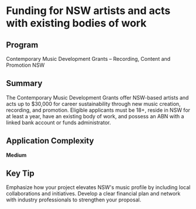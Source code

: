 # Funding for NSW artists and acts with existing bodies of work
  
## Program
Contemporary Music Development Grants – Recording, Content and Promotion NSW

## Summary
The Contemporary Music Development Grants offer NSW-based artists and acts up to $30,000 for career sustainability through new music creation, recording, and promotion. Eligible applicants must be 18+, reside in NSW for at least a year, have an existing body of work, and possess an ABN with a linked bank account or funds administrator.

## Application Complexity
**Medium**

## Key Tip
Emphasize how your project elevates NSW's music profile by including local collaborations and initiatives. Develop a clear financial plan and network with industry professionals to strengthen your proposal.

